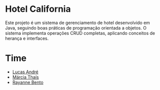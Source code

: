 # Hotel California

Este projeto é um sistema de gerenciamento de hotel desenvolvido em Java, seguindo boas práticas de programação orientada a objetos. O sistema implementa operações CRUD completas, aplicando conceitos de herança e interfaces.

# Time
- [Lucas André](https://github.com/lucsa-a)
- [Márcia Thaís](https://github.com/marciathais)
- [Rayanne Bento](https://github.com/rayanne-on)
